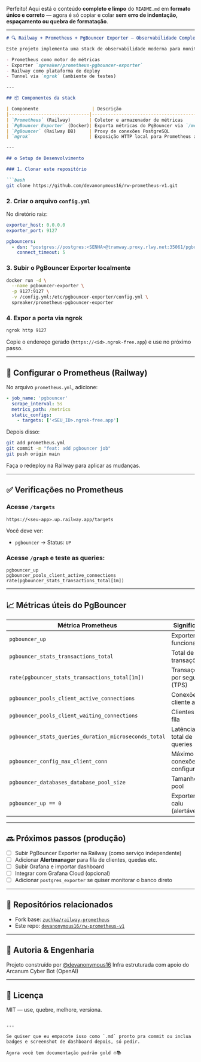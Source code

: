 Perfeito! Aqui está o conteúdo **completo e limpo** do `README.md` em **formato único e correto** — agora é só copiar e colar **sem erro de indentação, espaçamento ou quebra de formatação**.

---

````markdown
# 🔍 Railway + Prometheus + PgBouncer Exporter – Observabilidade Completa

Este projeto implementa uma stack de observabilidade moderna para monitorar **conexões, throughput e latência de PgBouncer** utilizando:

- Prometheus como motor de métricas
- Exporter `spreaker/prometheus-pgbouncer-exporter`
- Railway como plataforma de deploy
- Tunnel via `ngrok` (ambiente de testes)

---

## 📦 Componentes da stack

| Componente                    | Descrição                                  |
|------------------------------|---------------------------------------------|
| `Prometheus` (Railway)       | Coletor e armazenador de métricas           |
| `PgBouncer Exporter` (Docker)| Exporta métricas do PgBouncer via `/metrics`|
| `PgBouncer` (Railway DB)     | Proxy de conexões PostgreSQL                |
| `ngrok`                      | Exposição HTTP local para Prometheus acessar o exporter |

---

## ⚙️ Setup de Desenvolvimento

### 1. Clonar este repositório

```bash
git clone https://github.com/devanonymous16/rw-prometheus-v1.git
````

### 2. Criar o arquivo `config.yml`

No diretório raiz:

```yaml
exporter_host: 0.0.0.0
exporter_port: 9127

pgbouncers:
  - dsn: "postgres://postgres:<SENHA>@tramway.proxy.rlwy.net:35061/pgbouncer?sslmode=disable"
    connect_timeout: 5
```

### 3. Subir o PgBouncer Exporter localmente

```bash
docker run -d \
  --name pgbouncer-exporter \
  -p 9127:9127 \
  -v /config.yml:/etc/pgbouncer-exporter/config.yml \
  spreaker/prometheus-pgbouncer-exporter
```

### 4. Expor a porta via ngrok

```bash
ngrok http 9127
```

Copie o endereço gerado (`https://<id>.ngrok-free.app`) e use no próximo passo.

---

## 🔧 Configurar o Prometheus (Railway)

No arquivo `prometheus.yml`, adicione:

```yaml
- job_name: 'pgbouncer'
  scrape_interval: 5s
  metrics_path: /metrics
  static_configs:
    - targets: ['<SEU_ID>.ngrok-free.app']
```

Depois disso:

```bash
git add prometheus.yml
git commit -m "feat: add pgbouncer job"
git push origin main
```

Faça o redeploy na Railway para aplicar as mudanças.

---

## ✅ Verificações no Prometheus

### Acesse `/targets`

```
https://<seu-app>.up.railway.app/targets
```

Você deve ver:

* `pgbouncer` → Status: `UP`

### Acesse `/graph` e teste as queries:

```promql
pgbouncer_up
pgbouncer_pools_client_active_connections
rate(pgbouncer_stats_transactions_total[1m])
```

---

## 📈 Métricas úteis do PgBouncer

| Métrica Prometheus                                    | Significado                     |
| ----------------------------------------------------- | ------------------------------- |
| `pgbouncer_up`                                        | Exporter funcionando            |
| `pgbouncer_stats_transactions_total`                  | Total de transações             |
| `rate(pgbouncer_stats_transactions_total[1m])`        | Transações por segundo (TPS)    |
| `pgbouncer_pools_client_active_connections`           | Conexões cliente ativas         |
| `pgbouncer_pools_client_waiting_connections`          | Clientes em fila                |
| `pgbouncer_stats_queries_duration_microseconds_total` | Latência total de queries       |
| `pgbouncer_config_max_client_conn`                    | Máximo de conexões configuradas |
| `pgbouncer_databases_database_pool_size`              | Tamanho do pool                 |
| `pgbouncer_up == 0`                                   | Exporter caiu (alertável)       |

---

## 🔜 Próximos passos (produção)

* [ ] Subir PgBouncer Exporter na Railway (como serviço independente)
* [ ] Adicionar **Alertmanager** para fila de clientes, quedas etc.
* [ ] Subir Grafana e importar dashboard
* [ ] Integrar com Grafana Cloud (opcional)
* [ ] Adicionar `postgres_exporter` se quiser monitorar o banco direto

---

## 📁 Repositórios relacionados

* Fork base: [`zuchka/railway-prometheus`](https://github.com/zuchka/railway-prometheus)
* Este repo: [`devanonymous16/rw-prometheus-v1`](https://github.com/devanonymous16/rw-prometheus-v1)

---

## 🧠 Autoria & Engenharia

Projeto construído por [@devanonymous16](https://github.com/devanonymous16)
Infra estruturada com apoio do Arcanum Cyber Bot (OpenAI)

---

## 📜 Licença

MIT — use, quebre, melhore, versiona.

```

---

Se quiser que eu empacote isso como `.md` pronto pra commit ou inclua badges e screenshot de dashboard depois, só pedir.

Agora você tem documentação padrão gold 🔥📚
```
